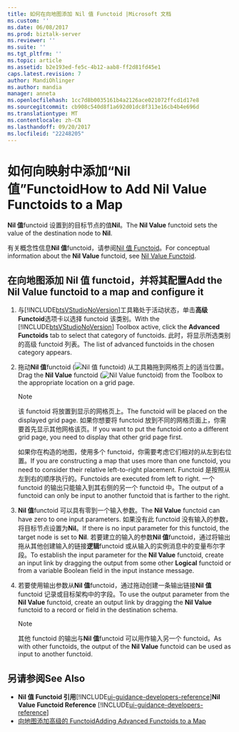```yaml
---
title: 如何在向地图添加 Nil 值 Functoid |Microsoft 文档
ms.custom: ''
ms.date: 06/08/2017
ms.prod: biztalk-server
ms.reviewer: ''
ms.suite: ''
ms.tgt_pltfrm: ''
ms.topic: article
ms.assetid: b2e193ed-fe5c-4b12-aab8-ff2d81fd45e1
caps.latest.revision: 7
author: MandiOhlinger
ms.author: mandia
manager: anneta
ms.openlocfilehash: 1cc7d8b0035161b4a2126ace021072ffcd1d17e8
ms.sourcegitcommit: cb908c540d8f1a692d01dc8f313e16cb4b4e696d
ms.translationtype: MT
ms.contentlocale: zh-CN
ms.lasthandoff: 09/20/2017
ms.locfileid: "22248205"
---
```

# <a name="how-to-add-nil-value-functoids-to-a-map"></a><span data-ttu-id="51404-102">如何向映射中添加“Nil 值”Functoid</span><span class="sxs-lookup"><span data-stu-id="51404-102">How to Add Nil Value Functoids to a Map</span></span>
<span data-ttu-id="51404-103">**Nil 值**functoid 设置到的目标节点的值**Nil**。</span><span class="sxs-lookup"><span data-stu-id="51404-103">The **Nil Value** functoid sets the value of the destination node to **Nil**.</span></span>  
  
 <span data-ttu-id="51404-104">有关概念性信息**Nil 值**functoid，请参阅[Nil 值 Functoid](../core/nil-value-functoid.md)。</span><span class="sxs-lookup"><span data-stu-id="51404-104">For conceptual information about the **Nil Value** functoid, see [Nil Value Functoid](../core/nil-value-functoid.md).</span></span>  
  
## <a name="add-the-nil-value-functoid-to-a-map-and-configure-it"></a><span data-ttu-id="51404-105">在向地图添加 Nil 值 functoid，并将其配置</span><span class="sxs-lookup"><span data-stu-id="51404-105">Add the Nil Value functoid to a map and configure it</span></span>  
  
1.  <span data-ttu-id="51404-106">与[!INCLUDE[btsVStudioNoVersion](../includes/btsvstudionoversion-md.md)]工具箱处于活动状态，单击**高级 Functoid**选项卡以选择 functoid 该类别。</span><span class="sxs-lookup"><span data-stu-id="51404-106">With the [!INCLUDE[btsVStudioNoVersion](../includes/btsvstudionoversion-md.md)] Toolbox active, click the **Advanced Functoids** tab to select that category of functoids.</span></span> <span data-ttu-id="51404-107">此时，将显示所选类别的高级 functoid 列表。</span><span class="sxs-lookup"><span data-stu-id="51404-107">The list of advanced functoids in the chosen category appears.</span></span>  
  
2.  <span data-ttu-id="51404-108">拖动**Nil 值**functoid (![Nil 值 functoid](../core/media/advanced-nil-value-functoid.gif "advanced_nil_value_functoid")) 从工具箱拖到网格页上的适当位置。</span><span class="sxs-lookup"><span data-stu-id="51404-108">Drag the **Nil Value** functoid (![Nil Value functoid](../core/media/advanced-nil-value-functoid.gif "advanced_nil_value_functoid")) from the Toolbox to the appropriate location on a grid page.</span></span>  
  
    > [!NOTE]
    >  <span data-ttu-id="51404-109">该 functoid 将放置到显示的网格页上。</span><span class="sxs-lookup"><span data-stu-id="51404-109">The functoid will be placed on the displayed grid page.</span></span> <span data-ttu-id="51404-110">如果你想要将 functoid 放到不同的网格页面上，你需要首先显示其他网格该页。</span><span class="sxs-lookup"><span data-stu-id="51404-110">If you want to put the functoid onto a different grid page, you need to display that other grid page first.</span></span>  
    >
    >  <span data-ttu-id="51404-111">如果你在构造的地图，使用多个 functoid，你需要考虑它们相对的从左到右位置。</span><span class="sxs-lookup"><span data-stu-id="51404-111">If you are constructing a map that uses more than one functoid, you need to consider their relative left-to-right placement.</span></span> <span data-ttu-id="51404-112">Functoid 是按照从左到右的顺序执行的。</span><span class="sxs-lookup"><span data-stu-id="51404-112">Functoids are executed from left to right.</span></span> <span data-ttu-id="51404-113">一个 functoid 的输出只能输入到其右侧的另一个 functoid 中。</span><span class="sxs-lookup"><span data-stu-id="51404-113">The output of a functoid can only be input to another functoid that is farther to the right.</span></span>  
  
3.  <span data-ttu-id="51404-114">**Nil 值**functoid 可以具有零到一个输入参数。</span><span class="sxs-lookup"><span data-stu-id="51404-114">The **Nil Value** functoid can have zero to one input parameters.</span></span> <span data-ttu-id="51404-115">如果没有此 functoid 没有输入的参数，将目标节点设置为**Nil**。</span><span class="sxs-lookup"><span data-stu-id="51404-115">If there is no input parameter for this functoid, the target node is set to **Nil**.</span></span> <span data-ttu-id="51404-116">若要建立的输入的参数**Nil 值**functoid，通过将输出拖从其他创建输入的链接**逻辑**functoid 或从输入的实例消息中的变量布尔字段。</span><span class="sxs-lookup"><span data-stu-id="51404-116">To establish the input parameter for the **Nil Value** functoid, create an input link by dragging the output from some other **Logical** functoid or from a variable Boolean field in the input instance message.</span></span>  
  
4.  <span data-ttu-id="51404-117">若要使用输出参数从**Nil 值**functoid，通过拖动创建一条输出链接**Nil 值**functoid 记录或目标架构中的字段。</span><span class="sxs-lookup"><span data-stu-id="51404-117">To use the output parameter from the **Nil Value** functoid, create an output link by dragging the **Nil Value** functoid to a record or field in the destination schema.</span></span>  
  
    > [!NOTE]
    >  <span data-ttu-id="51404-118">其他 functoid 的输出与**Nil 值**functoid 可以用作输入另一个 functoid。</span><span class="sxs-lookup"><span data-stu-id="51404-118">As with other functoids, the output of the **Nil Value** functoid can be used as input to another functoid.</span></span>  
  
## <a name="see-also"></a><span data-ttu-id="51404-119">另请参阅</span><span class="sxs-lookup"><span data-stu-id="51404-119">See Also</span></span>  
-  <span data-ttu-id="51404-120">**Nil 值 Functoid 引用**[!INCLUDE[ui-guidance-developers-reference](../includes/ui-guidance-developers-reference.md)]</span><span class="sxs-lookup"><span data-stu-id="51404-120">**Nil Value Functoid Reference** [!INCLUDE[ui-guidance-developers-reference](../includes/ui-guidance-developers-reference.md)]</span></span>   
-  [<span data-ttu-id="51404-121">向地图添加高级的 Functoid</span><span class="sxs-lookup"><span data-stu-id="51404-121">Adding Advanced Functoids to a Map</span></span>](../core/adding-advanced-functoids-to-a-map.md)